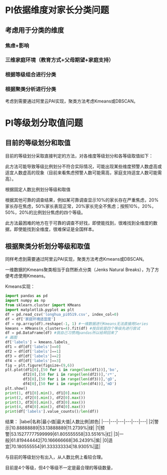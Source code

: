 # PI依据维度对家长分类问题
## 考虑用于分类的维度
### 焦虑+影响
### 三维家庭环境（教育方式+父母期望+家庭支持）
### 根据等级组合进行分类

### 根据聚类分析进行分类
考虑到需要通过阿里云PAI实现，聚类方法考虑Kmeans或DBSCAN。
# PI等级划分取值问题
## 目前的等级划分和取值
目前的等级划分采取直接判定的方法，对各维度等级划分和各等级取值如下：

此方法可能导致等级比例划分不符合实际情况，可能出现某些维度预警人数虚高或适宜人数虚高的现象（目前来看焦虑预警人数可能需高，家庭支持适宜人数可能需高）。

根据固定人数比例划分等级和取值

根据其他可靠的调查结果，例如某可靠调查显示10%的家长存在严重焦虑，20%家长存在焦虑，50%家长表现正常，20%家长完全不焦虑；按照10%，20%，50%，20%的比例划分焦虑的四个等级。

此方法最困难的地方在于可靠的调查不好找，即使能找到，很难找到全维度的数据，即使能找到全维度，很难保证是全国样本。

## 根据聚类分析划分等级和取值

同样考虑到需要通过阿里云PAI实现，聚类方法考虑Kmeans或DBSCAN。

一维数据的Kmeans聚类相当于自然断点分类（Jenks Natural Breaks），为了方便考虑使用Kmeans。

Kmeans实现：
```python
import pandas as pd
import numpy as np
from sklearn.cluster import KMeans
import matplotlib.pyplot as plt
df = pd.read_csv('longhua_pi0519.csv', index_col=0)
df = df['家庭环境适宜度']
df = np.array(df).reshape(-1, 1) #一维数据进行Kmeans无法直接用Series
kmeans = KMeans(n_clusters=4).fit(df) #按目前是四个等级先进行尝试
df = pd.DataFrame(df) #我自己习惯用pandas所以给转回来了
# 画图
df['labels'] = kmeans.labels_
df1 = df[df['labels']==0]
df2 = df[df['labels']==1] 
df3 = df[df['labels']==2]
df4 = df[df['labels']==3]
fig = plt.figure(figsize=(9,6))
plt.plot(df1[0],[50 for i in range(len(df1))],'bo',
        df2[0],[50 for i in range(len(df2))],'r*',
        df3[0],[50 for i in range(len(df3))],'gD',
        df4[0],[50 for i in range(len(df4))],'mD')
plt.show()
print(1, df1[0].min(), df1[0].max())
print(2, df2[0].min(), df2[0].max())
print(3, df3[0].min(), df3[0].max())
print(4, df4[0].min(), df4[0].max())
print(df['labels'].value_counts()/len(df))
```
结果：
|label|名称|最小值|最大值|人数比例|颜色|
|---|---|---|---|---|---|
|2|警示|10.88888889|53.13888889|11.2739%|绿|
|1|预警|53.15277777599999|61.805555558|33.5516%|红|
|3|一般|61.819444442|70.166666668|36.2439%|紫|
|0|适宜|70.180555554|91.333333334|18.9305%|蓝|

与目前的等级划分有出入，从人数比例上看较合理。

目前是4个等级，但4个等级不一定是最合理的等级数量，
